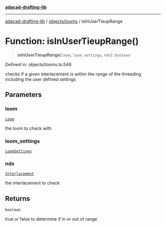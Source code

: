 [**adacad-drafting-lib**](../../../README.md)

***

[adacad-drafting-lib](../../../modules.md) / [objects/looms](../README.md) / isInUserTieupRange

# Function: isInUserTieupRange()

> **isInUserTieupRange**(`loom`, `loom_settings`, `ndx`): `boolean`

Defined in: objects/looms.ts:546

checks if a given interlacement is within the range of the threading including the user defined settings

## Parameters

### loom

[`Loom`](../../datatypes/type-aliases/Loom.md)

the loom to check with

### loom\_settings

[`LoomSettings`](../../datatypes/type-aliases/LoomSettings.md)

### ndx

[`Interlacement`](../../datatypes/interfaces/Interlacement.md)

the interlacement to check

## Returns

`boolean`

true or false to determine if in or out of range
